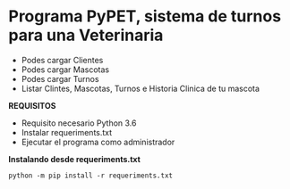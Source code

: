 **Programa PyPET, sistema de turnos para una Veterinaria**
=========================================

+ Podes cargar Clientes
+ Podes cargar Mascotas
+ Podes cargar Turnos
+ Listar Clintes, Mascotas, Turnos e Historia Clinica de tu mascota 

**REQUISITOS**

+ Requisito necesario Python 3.6
+ Instalar requeriments.txt
+ Ejecutar el programa como administrador


**Instalando desde requeriments.txt**

```
python -m pip install -r requeriments.txt

```
